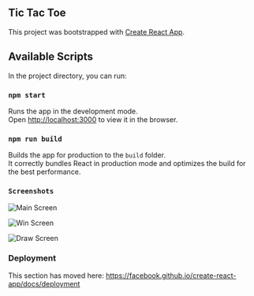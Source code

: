 ## Tic Tac Toe

This project was bootstrapped with [Create React App](https://github.com/facebook/create-react-app).

## Available Scripts

In the project directory, you can run:

### `npm start`

Runs the app in the development mode.<br />
Open [http://localhost:3000](http://localhost:3000) to view it in the browser.

### `npm run build`

Builds the app for production to the `build` folder.<br />
It correctly bundles React in production mode and optimizes the build for the best performance.

### `Screenshots`

![Main Screen]("images/main.png”)

![Win Screen]("images/win.png”)

![Draw Screen]("images/draw.png”)

### Deployment

This section has moved here: https://facebook.github.io/create-react-app/docs/deployment
